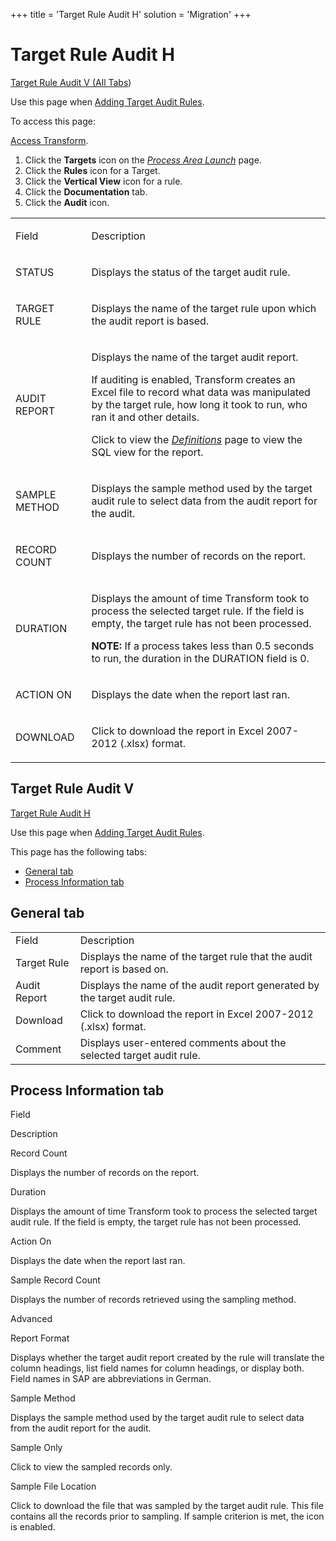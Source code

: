 +++
title = 'Target Rule Audit H'
solution = 'Migration'
+++

# Target Rule Audit H

[Target Rule Audit V (All Tabs](#Target_Rule_Audit_V))

<div class="use">

Use this page when [Adding Target Audit
Rules](../Use_Cases/Add_Target_Audit_Rules.htm).

</div>

To access this page:

[Access Transform](../Config/Access_Transform.htm).

1.  Click the **Targets** icon on the *[Process Area
    Launch](Process_Area_Launch.htm)* page.
2.  Click the **Rules** icon for a Target.
3.  Click the **Vertical View** icon for a rule.
4.  Click the **Documentation** tab.
5.  Click the **Audit** icon.

<table>
<tbody>
<tr class="odd">
<td><p>Field</p></td>
<td><p>Description</p></td>
</tr>
<tr class="even">
<td><p>STATUS</p></td>
<td><p>Displays the <span id="Status" class="popUpLink">status</span> of the target audit rule.</p></td>
</tr>
<tr class="odd">
<td><p>TARGET RULE</p></td>
<td><p>Displays the name of the target rule upon which the audit report is based.</p></td>
</tr>
<tr class="even">
<td><p>AUDIT REPORT</p></td>
<td><p>Displays the name of the target audit report.</p>
<p>If auditing is enabled, Transform creates an Excel file to record what data was manipulated by the target rule, how long it took to run, who ran it and other details.</p>
<p>Click to view the <em><a href="../../../Platform/Common/Page_Desc/Definitions.htm">Definitions</a></em> page to view the SQL view for the report.</p></td>
</tr>
<tr class="odd">
<td><p>SAMPLE METHOD</p></td>
<td><p>Displays the sample method used by the target audit rule to select data from the audit report for the audit.</p></td>
</tr>
<tr class="even">
<td><p>RECORD COUNT</p></td>
<td><p>Displays the number of records on the report.</p></td>
</tr>
<tr class="odd">
<td><p>DURATION</p></td>
<td><p>Displays the amount of time Transform took to process the selected target rule. If the field is empty, the target rule has not been processed.</p>
<p><strong>NOTE:</strong> If a process takes less than 0.5 seconds to run, the duration in the DURATION field is 0.</p></td>
</tr>
<tr class="even">
<td><p>ACTION ON</p></td>
<td><p>Displays the date when the report last ran.</p></td>
</tr>
<tr class="odd">
<td><p>DOWNLOAD</p></td>
<td><p>Click to download the report in Excel 2007-2012 (.xlsx) format.</p></td>
</tr>
</tbody>
</table>

## <span id="Target_Rule_Audit_V"></span>Target Rule Audit V

[Target Rule Audit H](#Target_Rule_Audit_H)

<div class="use">

Use this page when [Adding Target Audit
Rules](../Use_Cases/Add_Target_Audit_Rules.htm).

</div>

This page has the following tabs:

  - [General tab](#Target_Rue_Audit_General_Tab)
  - [Process Information
    tab](#Target_Rule_Audit_Process_Information_Tab)

## <span id="Target_Rue_Audit_General_Tab"></span>General tab

|              |                                                                           |
| ------------ | ------------------------------------------------------------------------- |
| Field        | Description                                                               |
| Target Rule  | Displays the name of the target rule that the audit report is based on.   |
| Audit Report | Displays the name of the audit report generated by the target audit rule. |
| Download     | Click to download the report in Excel 2007-2012 (.xlsx) format.           |
| Comment      | Displays user-entered comments about the selected target audit rule.      |

## <span id="Target_Rule_Audit_Process_Information_Tab"></span>Process Information tab

Field

Description

Record Count

Displays the number of records on the report.

Duration

Displays the amount of time Transform took to process the selected
target audit rule. If the field is empty, the target rule has not been
processed.

Action On

Displays the date when the report last ran.

Sample Record Count

Displays the number of records retrieved using the sampling method.

Advanced

Report Format

Displays whether the target audit report created by the rule will
translate the column headings, list field names for column headings, or
display both. Field names in SAP are abbreviations in German.

Sample Method

Displays the sample method used by the target audit rule to select data
from the audit report for the audit.

Sample Only

Click to view the sampled records only.

Sample File Location

Click to download the file that was sampled by the target audit rule.
This file contains all the records prior to sampling. If sample
criterion is met, the icon is enabled.
